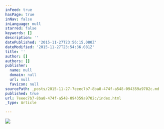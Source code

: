 ```yaml
---
inFeed: true
hasPage: true
inNav: false
inLanguage: null
starred: false
keywords: []
description: ''
datePublished: '2015-11-27T23:56:15.080Z'
dateModified: '2015-11-27T23:54:36.081Z'
title: ''
author: []
authors: []
publisher:
  name: null
  domain: null
  url: null
  favicon: null
sourcePath: _posts/2015-11-27-7eeec7b7-8ba8-474f-a548-094359a9702c.md
published: true
url: 7eeec7b7-8ba8-474f-a548-094359a9702c/index.html
_type: Article

---
```

![](https://the-grid-user-content.s3-us-west-2.amazonaws.com/4c6d2696-c113-4dfc-877f-1ddab09d6c20.jpg)